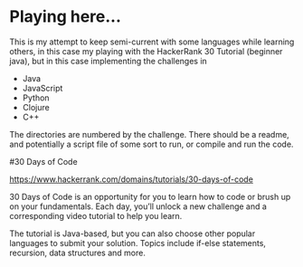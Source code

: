 # Playing here...

This is my attempt to keep semi-current with some languages while
learning others, in this case my playing with the HackerRank 30
Tutorial (beginner java), but in this case implementing the challenges
in

+ Java
+ JavaScript
+ Python
+ Clojure
+ C++

The directories are numbered by the challenge. There should be a
readme, and potentially a script file of some sort to run, or compile
and run the code.

#30 Days of Code

https://www.hackerrank.com/domains/tutorials/30-days-of-code

30 Days of Code is an opportunity for you to learn how to code or
brush up on your fundamentals. Each day, you’ll unlock a new challenge
and a corresponding video tutorial to help you learn.

The tutorial is Java-based, but you can also choose other popular
languages to submit your solution. Topics include if-else statements,
recursion, data structures and more.
